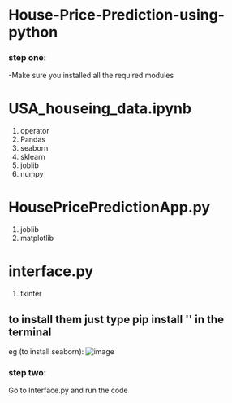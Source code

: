 # House-Price-Prediction-using-python

### step one:

-Make sure you installed all the required modules

# USA_houseing_data.ipynb

1) operator
2) Pandas
3) seaborn
4) sklearn
5) joblib
6) numpy

# HousePricePredictionApp.py

1) joblib
2) matplotlib

# interface.py

1) tkinter

## to install them just type pip install '<module-name>' in the terminal

eg (to install seaborn):
![image](https://user-images.githubusercontent.com/42032085/201480099-7db75489-8993-49ee-944f-0a34187e6942.png)

### step two:

Go to Interface.py and run the code
